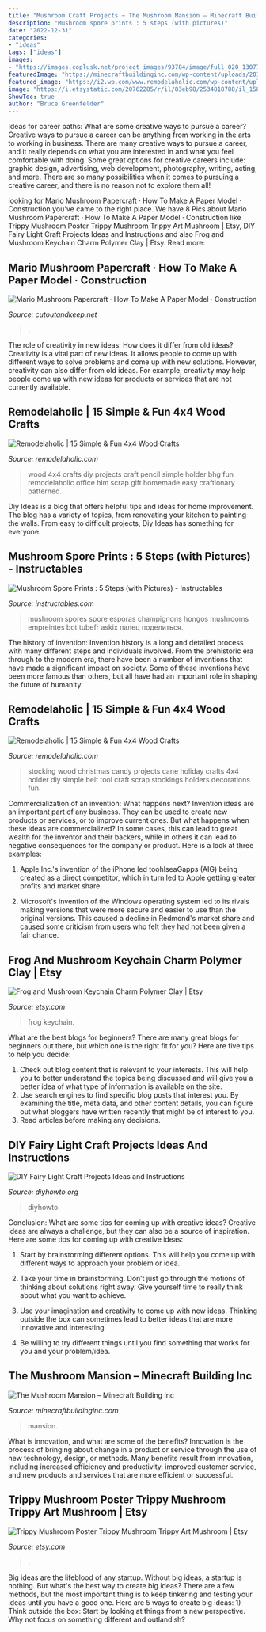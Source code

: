 ```yaml
---
title: "Mushroom Craft Projects ~ The Mushroom Mansion – Minecraft Building Inc"
description: "Mushroom spore prints : 5 steps (with pictures)"
date: "2022-12-31"
categories:
- "ideas"
tags: ["ideas"]
images:
- "https://images.coplusk.net/project_images/93784/image/full_020_1307765360.jpg"
featuredImage: "https://minecraftbuildinginc.com/wp-content/uploads/2015/06/The-Mushroom-Mansion-minecraft-creative-building-ideas-unique-huge-6.jpg"
featured_image: "https://i2.wp.com/www.remodelaholic.com/wp-content/uploads/2017/06/4x4-wood-craft-projects_BHG.jpeg?resize=500%2C666&amp;ssl=1"
image: "https://i.etsystatic.com/20762285/r/il/83eb98/2534818788/il_1588xN.2534818788_fbnr.jpg"
ShowToc: true
author: "Bruce Greenfelder"
---
```



Ideas for career paths: What are some creative ways to pursue a career?
Creative ways to pursue a career can be anything from working in the arts to working in business. There are many creative ways to pursue a career, and it really depends on what you are interested in and what you feel comfortable with doing. Some great options for creative careers include: graphic design, advertising, web development, photography, writing, acting, and more. There are so many possibilities when it comes to pursuing a creative career, and there is no reason not to explore them all!

	

		
looking for Mario Mushroom Papercraft · How To Make A Paper Model · Construction you've came to the right place. We have 8 Pics about Mario Mushroom Papercraft · How To Make A Paper Model · Construction like Trippy Mushroom Poster Trippy Mushroom Trippy Art Mushroom | Etsy, DIY Fairy Light Craft Projects Ideas and Instructions and also Frog and Mushroom Keychain Charm Polymer Clay | Etsy. Read more:
		
    
## Mario Mushroom Papercraft · How To Make A Paper Model · Construction

<img loading=lazy src="https://images.coplusk.net/project_images/93784/image/full_020_1307765360.jpg" onerror="this.onerror=null;this.src='https://tse2.mm.bing.net/th?id=OIP.n6PNWM7Mls7BXmfslQ-LlwHaJ4&amp;pid=15.1';" alt="Mario Mushroom Papercraft · How To Make A Paper Model · Construction">

_Source: cutoutandkeep.net_

>. 

	

The role of creativity in new ideas: How does it differ from old ideas?
Creativity is a vital part of new ideas. It allows people to come up with different ways to solve problems and come up with new solutions. However, creativity can also differ from old ideas. For example, creativity may help people come up with new ideas for products or services that are not currently available.

    
## Remodelaholic | 15 Simple &amp; Fun 4x4 Wood Crafts

<img loading=lazy src="https://i2.wp.com/www.remodelaholic.com/wp-content/uploads/2017/06/4x4-wood-craft-projects_BHG.jpeg?resize=500%2C666&amp;ssl=1" onerror="this.onerror=null;this.src='https://tse3.mm.bing.net/th?id=OIP.NbSoloL_RQEObaeWu40mHAHaJ3&amp;pid=15.1';" alt="Remodelaholic | 15 Simple &amp; Fun 4x4 Wood Crafts">

_Source: remodelaholic.com_

>wood 4x4 crafts diy projects craft pencil simple holder bhg fun remodelaholic office him scrap gift homemade easy craftionary patterned. 

	

Diy Ideas is a blog that offers helpful tips and ideas for home improvement. The blog has a variety of topics, from renovating your kitchen to painting the walls. From easy to difficult projects, Diy Ideas has something for everyone.

    
## Mushroom Spore Prints : 5 Steps (with Pictures) - Instructables

<img loading=lazy src="https://cdn.instructables.com/ORIG/FQ4/KHH6/IC5BKMGJ/FQ4KHH6IC5BKMGJ.jpg" onerror="this.onerror=null;this.src='https://tse3.mm.bing.net/th?id=OIP.bbkCZofYFWHqqjfoe8WgWwHaGL&amp;pid=15.1';" alt="Mushroom Spore Prints : 5 Steps (with Pictures) - Instructables">

_Source: instructables.com_

>mushroom spores spore esporas champignons hongos mushrooms empreintes bot tubefr askix палец поделиться. 

	

The history of invention:
Invention history is a long and detailed process with many different steps and individuals involved. From the prehistoric era through to the modern era, there have been a number of inventions that have made a significant impact on society. Some of these inventions have been more famous than others, but all have had an important role in shaping the future of humanity.

    
## Remodelaholic | 15 Simple &amp; Fun 4x4 Wood Crafts

<img loading=lazy src="http://www.remodelaholic.com/wp-content/uploads/2017/06/4x4-wood-craft-projects_Her-Tool-Belt-540x800.jpeg" onerror="this.onerror=null;this.src='https://tse2.mm.bing.net/th?id=OIP.TuGLDvTbayzshXsCB-8hbgHaK-&amp;pid=15.1';" alt="Remodelaholic | 15 Simple &amp; Fun 4x4 Wood Crafts">

_Source: remodelaholic.com_

>stocking wood christmas candy projects cane holiday crafts 4x4 holder diy simple belt tool craft scrap stockings holders decorations fun. 

	

Commercialization of an invention: What happens next?
Invention ideas are an important part of any business. They can be used to create new products or services, or to improve current ones. But what happens when these ideas are commercialized? In some cases, this can lead to great wealth for the inventor and their backers, while in others it can lead to negative consequences for the company or product. Here is a look at three examples:
1. Apple Inc.'s invention of the iPhone led toohlseaGapps (AIG) being created as a direct competitor, which in turn led to Apple getting greater profits and market share.

2. Microsoft's invention of the Windows operating system led to its rivals making versions that were more secure and easier to use than the original versions. This caused a decline in Redmond's market share and caused some criticism from users who felt they had not been given a fair chance.

    
## Frog And Mushroom Keychain Charm Polymer Clay | Etsy

<img loading=lazy src="https://i.etsystatic.com/17432149/r/il/11f0d0/3098264853/il_1588xN.3098264853_6bb3.jpg" onerror="this.onerror=null;this.src='https://tse3.mm.bing.net/th?id=OIP.h0w09xlQFObJ50O3lybS8QHaJ3&amp;pid=15.1';" alt="Frog and Mushroom Keychain Charm Polymer Clay | Etsy">

_Source: etsy.com_

>frog keychain. 

	

What are the best blogs for beginners?
There are many great blogs for beginners out there, but which one is the right fit for you? Here are five tips to help you decide: 
1. Check out blog content that is relevant to your interests. This will help you to better understand the topics being discussed and will give you a better idea of what type of information is available on the site. 
2. Use search engines to find specific blog posts that interest you. By examining the title, meta data, and other content details, you can figure out what bloggers have written recently that might be of interest to you. 
3. Read articles before making any decisions.

    
## DIY Fairy Light Craft Projects Ideas And Instructions

<img loading=lazy src="http://www.diyhowto.org/wp-content/uploads/DIYHowto-DIY-Fairy-Light-Projects-Instruction-10.jpg" onerror="this.onerror=null;this.src='https://tse1.mm.bing.net/th?id=OIP.60fNM4dV1Ma-OWhs8fvPwQHaOj&amp;pid=15.1';" alt="DIY Fairy Light Craft Projects Ideas and Instructions">

_Source: diyhowto.org_

>diyhowto. 

	

Conclusion: What are some tips for coming up with creative ideas?
Creative ideas are always a challenge, but they can also be a source of inspiration. Here are some tips for coming up with creative ideas:
1. Start by brainstorming different options. This will help you come up with different ways to approach your problem or idea.

2. Take your time in brainstorming. Don’t just go through the motions of thinking about solutions right away. Give yourself time to really think about what you want to achieve.

3. Use your imagination and creativity to come up with new ideas. Thinking outside the box can sometimes lead to better ideas that are more innovative and interesting.

4. Be willing to try different things until you find something that works for you and your problem/idea.

    
## The Mushroom Mansion – Minecraft Building Inc

<img loading=lazy src="https://minecraftbuildinginc.com/wp-content/uploads/2015/06/The-Mushroom-Mansion-minecraft-creative-building-ideas-unique-huge-6.jpg" onerror="this.onerror=null;this.src='https://tse1.mm.bing.net/th?id=OIP.Z63qwjOds_Vy1Jg5MlOK6gHaEK&amp;pid=15.1';" alt="The Mushroom Mansion – Minecraft Building Inc">

_Source: minecraftbuildinginc.com_

>mansion. 

	

What is innovation, and what are some of the benefits?
Innovation is the process of bringing about change in a product or service through the use of new technology, design, or methods. Many benefits result from innovation, including increased efficiency and productivity, improved customer service, and new products and services that are more efficient or successful.

    
## Trippy Mushroom Poster Trippy Mushroom Trippy Art Mushroom | Etsy

<img loading=lazy src="https://i.etsystatic.com/20762285/r/il/83eb98/2534818788/il_1588xN.2534818788_fbnr.jpg" onerror="this.onerror=null;this.src='https://tse4.mm.bing.net/th?id=OIP.1g0Sdlrs5RPajI8z7CjYoAHaKz&amp;pid=15.1';" alt="Trippy Mushroom Poster Trippy Mushroom Trippy Art Mushroom | Etsy">

_Source: etsy.com_

>. 

	

Big ideas are the lifeblood of any startup. Without big ideas, a startup is nothing. But what's the best way to create big ideas? There are a few methods, but the most important thing is to keep tinkering and testing your ideas until you have a good one. Here are 5 ways to create big ideas: 1) Think outside the box: Start by looking at things from a new perspective. Why not focus on something different and outlandish?

